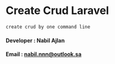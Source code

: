 # Create Crud Laravel
``create crud by one command line``

#### Developer : Nabil Ajlan
#### Email     : nabil.nnn@outlook.sa
###
